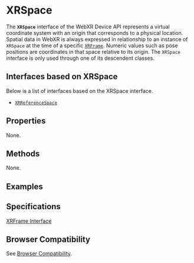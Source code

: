 # XRSpace

The **`XRSpace`** interface of the WebXR Device API represents a virtual coordinate system with an origin that corresponds to a physical location. Spatial data in WebXR is always expressed in relationship to an instance of <code>XRSpace</code> at the time of a specific <code><a href="xrframe">XRFrame</a></code>. Numeric values such as pose positions are coordinates in that space relative to its origin. The <code>XRSpace</code> interface is only used through one of its descendent classes.

## Interfaces based on XRSpace

<p>Below is a list of interfaces based on the XRSpace interface.</p>

<div class="index">
<ul>
 <li><code><a href="xrreferencespace">XRReferenceSpace</a></code></li>
</ul>
</div>

## Properties

None.

## Methods

None.

## Examples



## Specifications

[XRFrame Interface](https://immersive-web.github.io/webxr/#xrspace-interface)

## Browser Compatibility

See [Browser Compatibility](compatibility).
